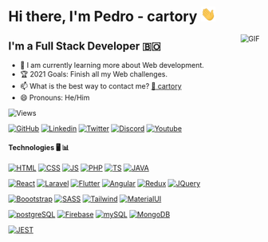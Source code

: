 # Hi there, I'm Pedro - cartory <a title="Hi! 😊" href="https://www.youtube.com/watch?v=tt2k8PGm-TI" target="_blank"><img width="30px" src="https://github.com/SatYu26/SatYu26/raw/master/Assets/Hi.gif" /></a>

<!-- <img width="30px" src="https://github.com/SatYu26/SatYu26/raw/master/Assets/Hi.gif" /> -->
<a align="right" title="Music? 🎧" href="https://www.youtube.com/watch?v=34Na4j8AVgA" target="_blank">
  <img align="right" alt="GIF" height="160px" src="https://octodex.github.com/images/daftpunktocat-guy.gif" />
</a>

## I'm a Full Stack Developer 🇧🇴
- 🌱 I am currently learning more about Web development.
- 🏆 2021 Goals: Finish all my Web challenges.
- 📫 What is the best way to contact me? [:email: cartory](mailto:xXcartoryXx@gmail.com)
- 😄 Pronouns: He/Him

![Views](https://komarev.com/ghpvc/?username=cartory&color=blue&style=flat-square&label=PROFILE+VIEWS)

<!-- [![Reddit](https://img.shields.io/badge/Reddit-FF4500?style=for-the-badge&logo=reddit&logoColor=white)](https://www.reddit.com/user/Bardiesel) -->
[![GitHub](https://img.shields.io/badge/Github-FFFFFF?style=for-the-badge&logo=github&color=grey)](https://github.com/cartory)
[![Linkedin](https://img.shields.io/badge/Linkedin-0077B5?style=for-the-badge&logo=linkedin&logoColor=white)](https://www.linkedin.com/in/pedro-luis-caricari-torrejón-3816961b0/)
[![Twitter](https://img.shields.io/badge/Twitter-1DA1F2?style=for-the-badge&logo=twitter&logoColor=white)](https://twitter.com/cartoryy)
[![Discord](https://img.shields.io/badge/Discord-7289DA?style=for-the-badge&logo=discord&logoColor=white)](https://discord.gg/xstJ7Uen)
[![Youtube](https://img.shields.io/badge/-youtube-61DAFB?logo=youtube&style=for-the-badge&color=red)](https://www.youtube.com/channel/UCQu3fZWiFFybOE4T9AJXC7A)
<!-- [![Reddit](https://img.shields.io/badge/Reddit-FF4500?style=for-the-badge&logo=reddit&logoColor=white)](https://www.reddit.com/user/Bardiesel) -->
#### Technologies 🖥️ 📊
[![HTML](https://img.shields.io/badge/HTML5-E34F26?style=for-the-badge&logo=html5&logoColor=white)](https://devdocs.io/html/)
[![CSS](https://img.shields.io/badge/CSS3-1572B6?style=for-the-badge&logo=css3&logoColor=white)](https://devdocs.io/css/)
[![JS](https://img.shields.io/badge/JavaScript-F7DF1E?style=for-the-badge&logo=javascript&logoColor=black)](https://devdocs.io/javascript/)
[![PHP](https://img.shields.io/badge/PHP-777BB4?style=for-the-badge&logo=php&logoColor=white)](https://www.php.net)
[![TS](https://img.shields.io/badge/TypeScript-007ACC?style=for-the-badge&logo=typescript&logoColor=white)](https://devdocs.io/typescript/)
[![JAVA](https://img.shields.io/badge/Java-ED8B00?style=for-the-badge&logo=java&logoColor=white)](https://www.java.com/en/)
<!-- ![image](https://img.shields.io/badge/Python-3776AB?style=for-the-badge&logo=python&logoColor=white) -->
[![React](https://img.shields.io/badge/React-0081CB?style=for-the-badge&logo=react)](https://reactjs.org)
[![Laravel](https://img.shields.io/badge/Laravel-FF2D20?style=for-the-badge&logo=laravel&logoColor=white)](https://laravel.com)
[![Flutter](https://img.shields.io/badge/-flutter-61DAFB?logo=flutter&style=for-the-badge&color=blue)](https://flutter.dev/)
[![Angular](https://img.shields.io/badge/-angular-61DAFB?logo=angular&style=for-the-badge&color=red)](https://angular.io)
[![Redux](https://img.shields.io/badge/Redux-593D88?style=for-the-badge&logo=redux&logoColor=white)](https://redux.js.org)
[![JQuery](https://img.shields.io/badge/jQuery-0769AD?style=for-the-badge&logo=jquery&logoColor=white)](https://jquery.com)
<!-- ![image](https://img.shields.io/badge/Python-3776AB?style=for-the-badge&logo=python&logoColor=white) -->
[![Boootstrap](https://img.shields.io/badge/Bootstrap-563D7C?style=for-the-badge&logo=bootstrap&logoColor=white)](https://getbootstrap.com)
[![SASS](https://img.shields.io/badge/Sass-CC6699?style=for-the-badge&logo=sass&logoColor=white)](https://sass-lang.com)
[![Tailwind](https://img.shields.io/badge/Tailwind_CSS-38B2AC?style=for-the-badge&logo=tailwind-css&logoColor=white)](https://tailwindcss.com)
[![MaterialUI](https://img.shields.io/badge/Material--UI-0081CB?style=for-the-badge&logo=material-ui&logoColor=white)](https://material-ui.com)
<!-- ![image](https://img.shields.io/badge/Python-3776AB?style=for-the-badge&logo=python&logoColor=white) -->
[![postgreSQL](https://img.shields.io/badge/PostgreSQL-316192?style=for-the-badge&logo=postgresql&logoColor=white)](https://www.postgresql.org)
[![Firebase](https://img.shields.io/badge/-firebase-61DAFB?logo=firebase&style=for-the-badge&color=grey)](https://firebase.google.com)
[![mySQL](https://img.shields.io/badge/MySQL-0077B5?style=for-the-badge&logo=mysql&logoColor=white)](https://www.mysql.com)
[![MongoDB](https://img.shields.io/badge/-mongodb-61DAFB?logo=mongodb&style=for-the-badge&color=white)](https://www.mongodb.com)
<!-- ![image](https://img.shields.io/badge/Python-3776AB?style=for-the-badge&logo=python&logoColor=white) -->
[![JEST](https://img.shields.io/badge/Jest-C21325?style=for-the-badge&logo=jest&logoColor=white)](https://jestjs.io)
<!-- ![image](https://img.shields.io/badge/Python-3776AB?style=for-the-badge&logo=python&logoColor=white) -->

